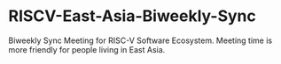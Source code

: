 # RISCV-East-Asia-Biweekly-Sync
Biweekly Sync Meeting for RISC-V Software Ecosystem. Meeting time is more friendly for people living in East Asia.
